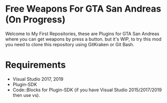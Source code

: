 # Free Weapons For GTA San Andreas (On Progress)
Welcome to My First Repositories, these are Plugins for GTA San Andreas where you can get weapons by press a button.
but it's WIP, to try this mod you need to clone this repository using GitKraken or Git Bash.

# Requirements
- Visual Studio 2017, 2019
- Plugin-SDK
- Code::Blocks for Plugin-SDK (if you have Visual Studio 2015/2017/2019 then use vs).
